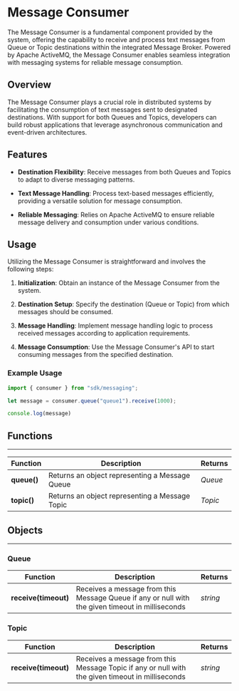 # Message Consumer

The Message Consumer is a fundamental component provided by the system, offering the capability to receive and process text messages from Queue or Topic destinations within the integrated Message Broker. Powered by Apache ActiveMQ, the Message Consumer enables seamless integration with messaging systems for reliable message consumption.

## Overview

The Message Consumer plays a crucial role in distributed systems by facilitating the consumption of text messages sent to designated destinations. With support for both Queues and Topics, developers can build robust applications that leverage asynchronous communication and event-driven architectures.

## Features

- **Destination Flexibility**: Receive messages from both Queues and Topics to adapt to diverse messaging patterns.

- **Text Message Handling**: Process text-based messages efficiently, providing a versatile solution for message consumption.

- **Reliable Messaging**: Relies on Apache ActiveMQ to ensure reliable message delivery and consumption under various conditions.

## Usage

Utilizing the Message Consumer is straightforward and involves the following steps:

1. **Initialization**: Obtain an instance of the Message Consumer from the system.

2. **Destination Setup**: Specify the destination (Queue or Topic) from which messages should be consumed.

3. **Message Handling**: Implement message handling logic to process received messages according to application requirements.

4. **Message Consumption**: Use the Message Consumer's API to start consuming messages from the specified destination.

### Example Usage

```javascript
import { consumer } from "sdk/messaging";

let message = consumer.queue("queue1").receive(1000);

console.log(message)
```

## Functions

---

Function     | Description | Returns
------------ | ----------- | --------
**queue()**   | Returns an object representing a Message Queue | *Queue*
**topic()**   | Returns an object representing a Message Topic | *Topic*


## Objects

---

### Queue

Function     | Description | Returns
------------ | ----------- | --------
**receive(timeout)**   | Receives a message from this Message Queue if any or null with the given timeout in milliseconds | *string*


### Topic

Function     | Description | Returns
------------ | ----------- | --------
**receive(timeout)**   | Receives a message from this Message Topic if any or null with the given timeout in milliseconds | *string*
